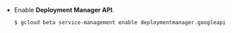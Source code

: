   
* Enable **Deployment Manager API**.

  ```sh
  $ gcloud beta service-management enable deploymentmanager.googleapis.com
  ```
